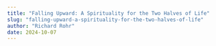 ```yaml
---
title: "Falling Upward: A Spirituality for the Two Halves of Life"
slug: "falling-upward-a-spirituality-for-the-two-halves-of-life"
author: "Richard Rohr"
date: 2024-10-07
---
```

